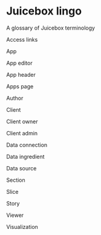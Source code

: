 # Juicebox lingo

A glossary of Juicebox terminology

Access links

App

App editor

App header

Apps page

Author

Client

Client owner

Client admin

Data connection

Data ingredient

Data source

Section

Slice

Story

Viewer

Visualization



